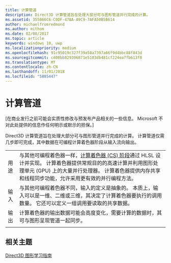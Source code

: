 ```yaml
---
title: 计算管道
description: Direct3D 计算管道旨在处理大部分可与图形管道并行完成的计算。
ms.assetid: 355B66C6-C0DF-47BA-A9C9-7AFA50B5B614
author: michaelfromredmond
ms.author: mithom
ms.date: 02/08/2017
ms.topic: article
keywords: windows 10, uwp
ms.localizationpriority: medium
ms.openlocfilehash: 91c95019c327f39a58a7397a66f9d4bbc88f843d
ms.sourcegitcommit: cd00bb829306871e5103db481cf224ea7fb613f0
ms.translationtype: MT
ms.contentlocale: zh-CN
ms.lasthandoff: 11/01/2018
ms.locfileid: "5885447"
---
```

# <a name="compute-pipeline"></a>计算管道


\[在商业发行之前可能会实质性修改与预发布产品相关的一些信息。 Microsoft 不对此处提供的信息作任何明示或默示的担保。\]


Direct3D 计算管道旨在处理大部分可与图形管道并行完成的计算。 计算管道仅需几步即可完成，其中数据在可编程计算着色器阶段从输入流向输出。

| | |
|-|-|
|用途|与其他可编程着色器一样，[计算着色器 (CS) 阶段](compute-shader-stage--cs-.md)通过 HLSL 设计并实现。 计算着色器提供常规目的的高速计算并利用图形处理单元 (GPU) 上的大量并行处理器。 计算着色器提供内存共享和线程同步功能，允许采用更有效的并行编程方法。|
|输入|与其他可编程着色器不同，输入的定义是抽象的。 本质上，输入可以是一维、二维或三维，其决定了计算着色器要执行的调用数量。 它还可以定义一组调用要读取的共享数据。|
|输出|计算着色器的输出数据可能会高度变化，需要计算的数据时，其可与图形呈现管道一起同步。|
| | |




<!---
<table>
<colgroup>
<col width="50%" />
<col width="50%" />
</colgroup>
<tbody>
<tr class="odd">
<td align="left">Purpose</td>
<td align="left">Like other programmable shaders, <a href="#compute-shader-stage--cs-.md">Compute Shader (CS) stage</a> is designed and implemented with HLSL. A compute shader provides high-speed general purpose computing and takes advantage of the large numbers of parallel processors on the graphics processing unit (GPU). The compute shader provides memory sharing and thread synchronization features to allow more effective parallel programming methods.</td>
</tr>
<tr class="even">
<td align="left">Input</td>
<td align="left">Unlike other programmable shaders, the definition of input is abstract. The input can be one, two or three-dimensional in nature, determining the number of invocations of the compute shader to execute. It is possible to define shared data for one set of invocations to read.</td>
</tr>
<tr class="odd">
<td align="left">Output</td>
<td align="left">Output data from the compute shader, which can be highly varied, can be synchronized with the graphics rendering pipeline when the computed data is required.</td>
</tr>
</tbody>
</table>
-->

## <a name="span-idrelated-topicsspanrelated-topics"></a><span id="related-topics"></span>相关主题


[Direct3D 图形学习指南](index.md)

 

 
